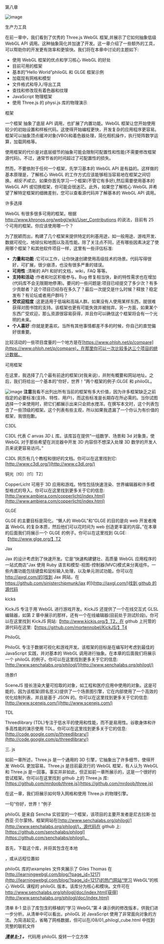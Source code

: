 第八章

![image](images/frontdot.jpg)

生产力工具

在前一章中，我们看到了优秀的 Three.js WebGL 框架,并展示了它如何抽象低级 WebGL API 调用。这种抽象简化并加速了开发。这一章介绍了一些额外的工具，可以帮助你的开发更有效率和更愉快。我们将在本章中讨论的主题如下:

*   使用 WebGL 框架的优点和学习核心 WebGL 的好处
*   目前可用的框架
*   基本的“Hello World”philoGL 和 GLGE 框架示例
*   加载现有网格和模型
*   文件格式和导入/导出工具
*   查找和修改现有着色器和纹理
*   JavaScript 物理框架
*   使用 Three.js 的 physi.js 库的物理演示

框架

一个框架 抽象了底层 API 调用，也扩展了内置功能。WebGL 框架让您开始使用较少的初始设置和样板代码。这使得开始编程更快，开发复杂的应用程序更容易。框架可以抽象顶点缓冲对象(VBO)和着色器处理，简化相机操作，执行矩阵数学运算，加载网格等。

使用框架的代价是对底层细节的抽象可能会限制可配置性和性能(不需要修改框架源代码)。不过，通常节省的时间超过了可配置性的损失。

然而，不要依附于任何一个框架，先学习基本的 WebGL API 是有益的。这样做的基本原理是，了解核心 WebGL 的工作方式应该能够相当容易地在框架之间切换。*相反不成立*。如果你首先学习一个框架(不管它有多好),然后需要使用基本的 WebGL API 或切换框架，你可能会很迷茫。此外，如果您了解核心 WebGL 并希望了解特定框架的细微差别，您可以查看源代码并了解基本的 WebGL API 调用。

许多选择

WebGL 有很多很多可用的框架。根据 http://www.khronos.org/webgl/wiki/User_Contributions 的说法，目前有 25 个可用的框架。你应该使用哪一个？

为了脱颖而出，构建了几个框架来提供特定的利基用途，如一般用途、游戏开发、数据可视化、地球仪和地图以及高性能。除了关注点不同，还有哪些因素决定了使用哪个框架？和其他软件项目一样，这里有一些评估标准:

*   **力量和功能** :它可以工作，让你快速创建使用高级技术的场景。代码写得很好，可扩展，很少崩溃，也没有很多严重的错误。
*   **可用性** :清晰的 API 和好的文档，wiki，FAQ 等等。
*   **支持和活动** :作者和社区积极参与。Bug 修复相当快，新的特性需求也在增加(代码库不会无限期地停滞)。要问的一些问题是:项目已经提交了多少次？有多少贡献者？这个项目已经存在多久了？最后一次提交是什么时候？释放？稳定发布？有论坛或者用户群吗？
*   **受欢迎程度** :这更适用于低端和高端人群。如果没有人使用某样东西，就很难获得对图书馆的支持。该框架也更有可能失效并被抛弃。另一方面，如果某个东西广受欢迎，那么资源很容易获得，并且你可以确信这个框架将会有一个光明的未来。
*   **个人喜好** :你就是更喜欢。当所有其他事情都差不多的时候，你自己的直觉偏好很重要。

比较活动的一些项目度量的一个地方是在[https://www.ohloh.net/p/compare](https://www.ohloh.net/p/compare)，在那里你可以一次比较多达三个项目的统计数据。

可用框架

在这里，我选择了几个最有前途的框架(对我来说)，并附有概要和网站地址。之后，我们将给出一个基本的“你好，世界！”两个框架的例子:GLGE 和 philoGL。

![image](images/sq.jpg) **注意**我看不出列出所有当前的框架有多大价值，因为许多框架缺乏之前指定的必要标准(支持、特性、用户)，而这些标准是长期存在所必需的。当你试图选择一个来使用时，把它们都展示出来只会把水搅浑。在撰写本文时，这个列表包含了一些顶级的框架。这个列表有些主观，所以如果我遗漏了一个你认为有价值的框架，我很抱歉。

C3DL

C3DL 代表 *C* anvas *3D L* 库。该库旨在提供“一组数学、场景和 3d 对象类，使 WebGL 对于那些希望在浏览器中开发 3D 内容但不想深入处理 3D 数学的开发人员来说更容易访问。”

C3DL 网页有几个教程和很好的文档。你可以在这里找到它:[http://www.c3dl.org/](http://www.c3dl.org/)

铜光〔t0〕〔t1〕T2〕

CopperLicht 可用于 3D 应用和游戏。特性包括快速渲染、世界编辑器和许多模型格式的导入。你可以在这里找到更多关于它的信息:[http://www.ambiera.com/copperlicht/index.html](http://www.ambiera.com/copperlicht/index.html)

GLGE

GLGE 的主要目标是简化。“懒人的 WebGL”和“GLGE 的目的是向 web 开发者掩盖 WebGL 的复杂本质，然后他们可以花时间为 web 创造更丰富的内容。”在本章的后面我们将展示一个 GLGE 的例子。你可以在这里找到 GLGE:【http://www.glge.org/】T2

Jax

Jax 的设计考虑到了快速开发。它是“快速构建健壮、高质量 WebGL 应用程序的一站式商店”Jax 使用 Ruby 语言和模型-视图-控制器(MVC)模式来分离组件。一些内置功能包括键盘和鼠标输入处理，以及单元测试功能。你可以在 http://jaxgl.com/的[找到 Jax 网站，在 https://github.com/sinisterchipmunk/jax 的](http://jaxgl.com/)[找到 github 的源代码](https://github.com/sinisterchipmunk/jax)

kicks

KickJS 专注于用 WebGL 进行游戏开发。KickJS 还提供了一个在线交互式 GLSL 编辑器，如第 2 章中展示的那样，还有一个在线编辑器(目前处于测试阶段)。你可以在这里找到 KickJS 网站:【http://www.kickjs.org/】T2，在 github 上托管的源代码在这里:【https://github.com/mortennobel/KickJS/】T4

PhiloGL

PhiloGL 专注于数据可视化和游戏开发。该框架的目标是在编写时考虑到最佳的 JavaScript 实践，并对基本的 WebGL 调用进行抽象。在本章的后面我们将展示一个 philoGL 的例子。你可以在这里找到更多关于它的信息:[http://www.senchalabs.org/philogl/](http://www.senchalabs.org/philogl/)

场景t1

SceneJS 擅长渲染大量可拾取的对象，如工程和医疗应用中使用的对象。这是可能的，因为该框架(顾名思义)提供了一个场景图引擎，它在内部使用了一个高效的优化绘制列表，并且是基于 JSON 的。你可以在这里找到更多关于它的信息:[http://www.scenejs.com/](http://www.scenejs.com/)

TDL

Threedlibrary (TDL)专注于低水平的使用和性能，而不是易用性。谷歌身体和许多高性能的演示使用 TDL。你可以在这里找到更多关于它的信息:[http://code.google.com/p/threedlibrary/](http://code.google.com/p/threedlibrary/)

三. js

如前一章所述，Three.js 是一个通用的 3D 引擎，它抽象出了许多细节，使得开发 WebGL 更加容易。Three.js 是目前最流行的 WebGL 框架，有人认为 WebGL 和 Three.js 是一回事。事实并非如此，但正如前一章所展示的，这是一个很好的尝试框架。你可以在这里找到 github 上的 Three.js 库:[https://github.com/mrdoob/three.js](https://github.com/mrdoob/three.js)

在这一章，我们将展示如何导入网格和使用 Three.js 的物理引擎。

一句“你好，世界！”例子

philoGL 是来自 Sencha 实验室的一个框架，该项目的主要开发者是尼古拉斯·加西亚·贝尔蒙特。框架网站在[http://www.senchalabs.org/philogl/](http://www.senchalabs.org/philogl/)，源代码在 github 上:[https://github.com/senchalabs/philogl](https://github.com/senchalabs/philogl)。

首先，下载这个库，并将其包含在本地

，或从远程位置如

philoGL 库的\examples 文件夹展示了 Giles Thomas 在[http://learningwebgl.com/blog/?page_id=1217](http://learningwebgl.com/blog/?page_id=1217)的热门网站“学习 WebGL”的核心 WebGL 课程的 philoGL 版本。该库分为核心和模块。文件可在 http://www.senchalabs.org/philogl/doc/index.html[获得](http://www.senchalabs.org/philogl/doc/index.html)

清单 8-1 显示了库包含的移植的“学习 WebGL”第 4 课示例的修改版本，供我们进一步分析。从清单中可以看出，philoGL 对 JavaScript 使用了非常面向对象的方法。为简洁起见，省略了网格数据，但可以在/08/01_philogl_cube.html 中找到完整的联机文件

***[清单 8-1](#_list1) 。*** 代码用 philoGL 旋转一个立方体

<title>Philo cube 试验</title>